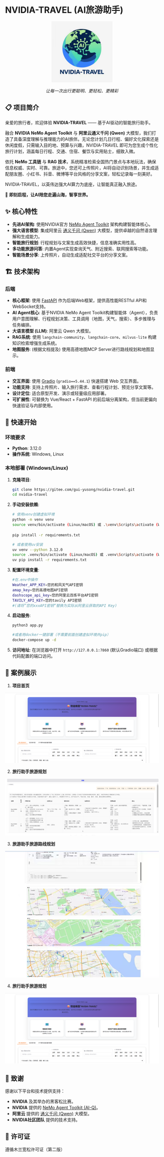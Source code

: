 # NVIDIA-TRAVEL (AI旅游助手)

<div align="center">
  <img src="pics/logo.jpg" alt="NVIDIA-TRAVEL Logo" width="200"/> <!-- Placeholder for logo -->
  <p><em>让每一次出行更聪明、更轻松、更精彩</em></p>
</div>

## 📋 项目简介

亲爱的旅行者，欢迎体验 **NVIDIA-TRAVEL** —— 基于AI驱动的智能旅行助手。

融合 **NVIDIA NeMo Agent Toolkit** 与 **阿里云通义千问 (Qwen)** 大模型，我们打造了具备深度理解与推理能力的AI旅伴。无论您计划几日行程、偏好文化探索还是休闲度假，只需输入目的地、预算与兴趣，NVIDIA-TRAVEL 即可为您生成个性化旅行计划，涵盖每日行程、交通、住宿、餐饮与实用贴士，细致入微。

依托 **NeMo 工具链** 与 **RAG 技术**，系统精准检索全国热门景点与本地玩法，确保信息权威、实时、可靠。旅途中，您还可上传照片，AI将自动识别场景，并生成适配朋友圈、小红书、抖音、微博等平台风格的分享文案，轻松记录每一刻美好。

NVIDIA-TRAVEL，以英伟达强大AI算力为底座，让智能真正融入旅途。

🚀 **即刻启程，让AI陪您走遍山海，智享世界。**

## ✨ 核心特性

*   **先进AI架构**: 使用NVIDIA官方 [NeMo Agent Toolkit](https://github.com/NVIDIA/NeMo) 架构构建智能体核心。
*   **强大语言模型**: 集成阿里云 [通义千问 (Qwen)](https://help.aliyun.com/zh/qwen/) 大模型，提供卓越的自然语言理解和生成能力。
*   **智能旅行规划**: 行程规划与文案生成高效快捷，信息准确实用性高。
*   **多功能旅游问答**: 内置Agent实现查询天气、附近搜索、联网搜索等功能。
*   **智能场景分享**: 上传照片，自动生成适配社交平台的分享文案。

## 🏗️ 技术架构

### 后端

*   **核心框架**: 使用 [FastAPI](https://fastapi.tiangolo.com/) 作为后端Web框架，提供高性能RESTful API和WebSocket支持。
*   **AI Agent核心**: 基于NVIDIA NeMo Agent Toolkit构建智能体（Agent），负责用户意图理解、行程规划决策、工具调用（地图，天气，搜索）、多步推理与任务编排。
*   **大语言模型 (LLM)**: 阿里云 Qwen 大模型。
*   **RAG系统**: 使用 `langchain-community`、`langchain-core`、`milvus-lite` 构建知识检索增强生成系统。
*   **地图服务**: (根据文档提及) 使用高德地图MCP Server进行路线规划和地图显示。

### 前端

*   **交互界面**: 使用 [Gradio](https://www.gradio.app/) (`gradio==5.44.1`) 快速搭建 Web 交互界面。
*   **功能支持**: 支持上传照片、输入旅行需求、查看行程计划、预览分享文案等。
*   **设计定位**: 适合原型开发、演示或轻量级应用部署。
*   **可扩展性**: 可替换为 Vue/React + FastAPI 的前后端分离架构，但当前更偏向快速验证与内部使用。

## 🚀 快速开始

### 环境要求

*   **Python**: 3.12.0
*   **操作系统**: Windows, Linux

### 本地部署 (Windows/Linux)

1.  **克隆项目**:
    ```bash
    git clone https://gitee.com/gui-yusong/nvidia-travel.git
    cd nvidia-travel
    ```

2.  **手动安装依赖**:
    ```bash
    # 使用venv创建虚拟环境
    python -m venv venv
    source venv/bin/activate (Linux/macOS) 或 .\venv\Scripts\activate (Windows)

    pip install -r requirements.txt
    ```
    ```bash
    # 或者使用uv安装
    uv venv --python 3.12.0
    source .venv/bin/activate (Linux/macOS) 或 .venv\Scripts\activate (Windows)
    uv pip install -r requirements.txt
    ```

3.  **配置环境变量**:
    ```bash 
    #在.env中操作
    Weather_APP_KEY=您的和风天气API密钥
    amap_key=您的高德地图API密钥
    dashscope_api_key=您的阿里云百炼平台API密钥
    TAVILY_API_KEY=您的tavily API密钥
    #(请将”您的xxxAPI密钥“替换为实际从阿里云获取的API Key)
    ```

4.  **启动服务**:
    ```bash
    python3 app.py
    ```
    ```bash
    #或者用docker一键部署（不需要前面创建虚拟环境并pip）
    docker-compose up -d
    ```
5.  **访问地址**:
    在浏览器中打开 `http://127.0.0.1:7860` (默认Gradio端口) 或根据代码配置的端口访问。

## 📸 案例展示

1.  **项目首页**
<div align="center">
  <img src="pics/show4.png"/> 
</div>

2.  **旅行助手旅游规划**
<div align="center">
  <img src="pics/show1.png"/> 
</div>

3.  **旅游助手旅游路线规划**
<div align="center">
  <img src="pics/show3.jpg"/> 
</div>

4.  **旅行助手旅游规划**
<div align="center">
  <img src="pics/show4.png"/> 
</div>

## 🙏 致谢

感谢以下平台和技术提供支持：

*   **NVIDIA** 及其举办的黑客松比赛。
*   **NVIDIA** 提供的 [NeMo Agent Toolkit (AI-Q)](https://github.com/NVIDIA/NeMo)。
*   **阿里云** 提供的 [通义千问 (Qwen)](https://help.aliyun.com/zh/qwen/) 大模型。
*   **NVIDIA社区团队** 提供的技术支持。

## 📄 许可证

遵循木兰宽松许可证（第二版）
